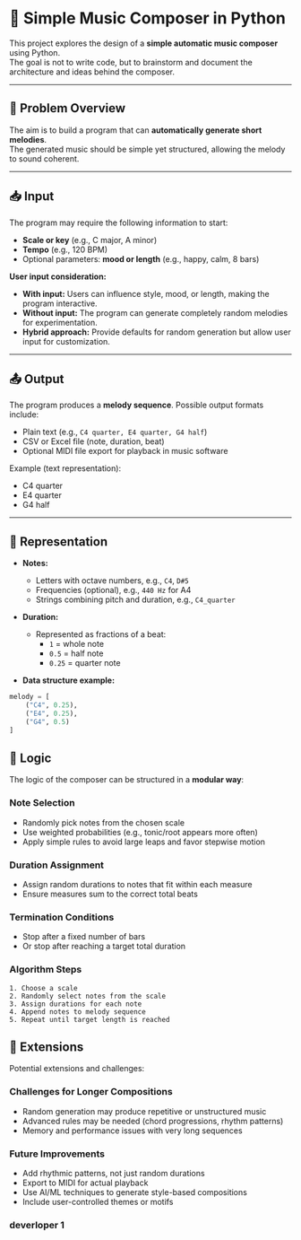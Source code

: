 # 🎵 Simple Music Composer in Python

This project explores the design of a **simple automatic music composer** using Python.  
The goal is not to write code, but to brainstorm and document the architecture and ideas behind the composer.

---

## 📝 Problem Overview
The aim is to build a program that can **automatically generate short melodies**.  
The generated music should be simple yet structured, allowing the melody to sound coherent.

---

## 📥 Input

The program may require the following information to start:

- **Scale or key** (e.g., C major, A minor)  
- **Tempo** (e.g., 120 BPM)  
- Optional parameters: **mood or length** (e.g., happy, calm, 8 bars)  

**User input consideration:**  
- **With input:** Users can influence style, mood, or length, making the program interactive.  
- **Without input:** The program can generate completely random melodies for experimentation.  
- **Hybrid approach:** Provide defaults for random generation but allow user input for customization.

---

## 📤 Output

The program produces a **melody sequence**. Possible output formats include:

- Plain text (e.g., `C4 quarter, E4 quarter, G4 half`)  
- CSV or Excel file (note, duration, beat)  
- Optional MIDI file export for playback in music software  

Example (text representation):

- C4 quarter
- E4 quarter
- G4 half

---

## 🎼 Representation

- **Notes:**  
  - Letters with octave numbers, e.g., `C4`, `D#5`  
  - Frequencies (optional), e.g., `440 Hz` for A4  
  - Strings combining pitch and duration, e.g., `C4_quarter`  

- **Duration:**  
  - Represented as fractions of a beat:  
    - `1` = whole note  
    - `0.5` = half note  
    - `0.25` = quarter note  

- **Data structure example:**

```python
melody = [
    ("C4", 0.25),
    ("E4", 0.25),
    ("G4", 0.5)
]
```


## 🧠 Logic

The logic of the composer can be structured in a **modular way**:

### Note Selection
- Randomly pick notes from the chosen scale
- Use weighted probabilities (e.g., tonic/root appears more often)
- Apply simple rules to avoid large leaps and favor stepwise motion

### Duration Assignment
- Assign random durations to notes that fit within each measure
- Ensure measures sum to the correct total beats

### Termination Conditions
- Stop after a fixed number of bars
- Or stop after reaching a target total duration

### Algorithm Steps
```text
1. Choose a scale
2. Randomly select notes from the scale
3. Assign durations for each note
4. Append notes to melody sequence
5. Repeat until target length is reached
```

## 🚀 Extensions

Potential extensions and challenges:

### Challenges for Longer Compositions
- Random generation may produce repetitive or unstructured music
- Advanced rules may be needed (chord progressions, rhythm patterns)
- Memory and performance issues with very long sequences

### Future Improvements
- Add rhythmic patterns, not just random durations
- Export to MIDI for actual playback
- Use AI/ML techniques to generate style-based compositions
- Include user-controlled themes or motifs

### deverloper 1